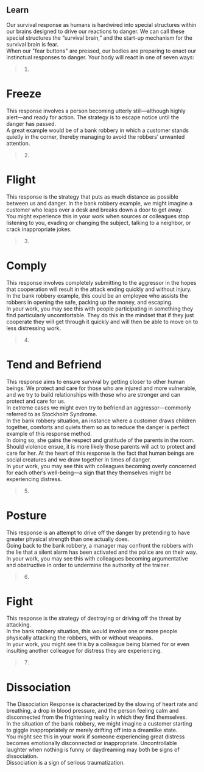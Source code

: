 ## Learn
Our survival response as humans is hardwired into special structures within our brains designed to drive our reactions to danger. We can call these special structures the “survival brain,” and the start-up mechanism for the survival brain is fear.
<br>
When our "fear buttons" are pressed, our bodies are preparing to enact our instinctual responses to danger. Your body will react in one of seven ways:

> 1.
# Freeze

This response involves a person becoming utterly still—although highly alert—and ready for action. The strategy is to escape notice until the danger has passed.
<br>
A great example would be of a bank robbery in which a customer stands quietly in the corner, thereby managing to avoid the robbers’ unwanted attention.
<br>
> 2.
# Flight

This response is the strategy that puts as much distance as possible between us and danger. In the bank robbery example, we might imagine a customer who leaps over a desk and breaks down a door to get away.
<br>
You might experience this in your work when sources or colleagues stop listening to you, evading or changing the subject, talking to a neighbor, or crack inappropriate jokes.
<br>

> 3.
# Comply

This response involves completely submitting to the aggressor in the hopes that cooperation will result in the attack ending quickly and without injury.
<br>
In the bank robbery example, this could be an employee who assists the robbers in opening the safe, packing up the money, and escaping.
<br>
In your work, you may see this with people participating in something they find particularly uncomfortable. They do this in the mindset that if they just cooperate they will get through it quickly and will then be able to move on to less distressing work.
<br>

> 4.
# Tend and Befriend

This response aims to ensure survival by getting closer to other human beings. We protect and care for those who are injured and more vulnerable, and we try to build relationships with those who are stronger and can protect and care for us.
<br>
In extreme cases we might even try to befriend an aggressor—commonly referred to as Stockholm Syndrome.
<br>
In the bank robbery situation, an instance where a customer draws children together, comforts and quiets them so as to reduce the danger is perfect example of this response method.
<br>
In doing so, she gains the respect and gratitude of the parents in the room. Should violence ensue, it is more likely those parents will act to protect and care for her. At the heart of this response is the fact that human beings are social creatures and we draw together in times of danger.
<br>
In your work, you may see this with colleagues becoming overly concerned for each other’s well-being—a sign that they themselves might be experiencing distress.
<br>

> 5.
# Posture

This response is an attempt to drive off the danger by pretending to have greater physical strength than one actually does.
<br>
Going back to the bank robbery, a manager may confront the robbers with the lie that a silent alarm has been activated and the police are on their way.
<br>
In your work, you may see this with colleagues becoming argumentative and obstructive in order to undermine the authority of the trainer.
<br>

> 6.
# Fight

This response is the strategy of destroying or driving off the threat by attacking.
<br>
In the bank robbery situation, this would involve one or more people physically attacking the robbers, with or without weapons.
<br>
In your work, you might see this by a colleague being blamed for or even insulting another colleague for distress they are experiencing.
<br>

> 7.
# Dissociation

The Dissociation Response is characterized by the slowing of heart rate and breathing, a drop in blood pressure, and the person feeling calm and disconnected from the frightening reality in which they find themselves.
<br>
In the situation of the bank robbery, we might imagine a customer starting to giggle inappropriately or merely drifting off into a dreamlike state.
<br>
You might see this in your work if someone experiencing great distress becomes emotionally disconnected or inappropriate. Uncontrollable laughter when nothing is funny or daydreaming may both be signs of dissociation.
<br>
Dissociation is a sign of serious traumatization.
